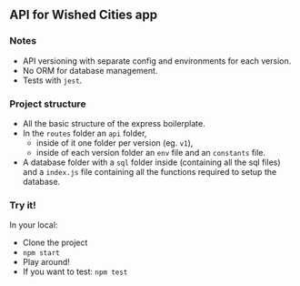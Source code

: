 ## API for Wished Cities app

### Notes
- API versioning with separate config and environments for each version.
- No ORM for database management.
- Tests with `jest`.

### Project structure
- All the basic structure of the express boilerplate.
- In the `routes` folder an `api` folder,
    - inside of it one folder per version (eg. `v1`),
    - inside of each version folder an `env` file and an `constants` file.
- A database folder with a `sql` folder inside (containing all the sql files) and a `index.js` file containing all the functions required to setup the database.

### Try it!
In your local:
- Clone the project
- `npm start`
- Play around!
- If you want to test: `npm test`
